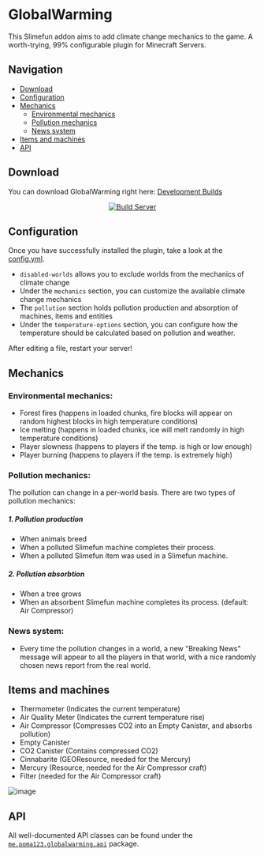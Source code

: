 # GlobalWarming

This Slimefun addon aims to add climate change mechanics to the game.
A worth-trying, 99% configurable plugin for Minecraft Servers.

## Navigation
* [Download](#download)
* [Configuration](#configuration)
* [Mechanics](#mechanics)
  * [Environmental mechanics](#environmental-mechanics)
  * [Pollution mechanics](#pollution-mechanics)
  * [News system](#news-system)
* [Items and machines](#items-and-machines)
* [API](#api)

## Download
You can download GlobalWarming right here: [Development Builds](https://thebusybiscuit.github.io/builds/poma123/GlobalWarming/master/)

<p align="center">
  <a href="https://thebusybiscuit.github.io/builds/poma123/GlobalWarming/master/">
    <img src="https://thebusybiscuit.github.io/builds/poma123/GlobalWarming/master/badge.svg" alt="Build Server"/>
  </a>
</p>

## Configuration
Once you have successfully installed the plugin, take a look at the [config.yml](https://github.com/poma123/GlobalWarming/tree/master/src/main/resources/config.yml).
- `disabled-worlds` allows you to exclude worlds from the mechanics of climate change
- Under the `mechanics` section, you can customize the available climate change mechanics
- The `pollution` section holds pollution production and absorption of machines, items and entities
- Under the `temperature-options` section, you can configure how the temperature should be calculated based on pollution and weather.

After editing a file, restart your server!
## Mechanics
### Environmental mechanics:

- Forest fires (happens in loaded chunks, fire blocks will appear on random highest blocks in high temperature conditions)
- Ice melting (happens in loaded chunks, ice will melt randomly in high temperature conditions)
- Player slowness (happens to players if the temp. is high or low enough)
- Player burning (happens to players if the temp. is extremely high)

### Pollution mechanics:
The pollution can change in a per-world basis. There are two types of pollution mechanics:

##### 1. Pollution production
- When animals breed
- When a polluted Slimefun machine completes their process.
- When a polluted Slimefun item was used in a Slimefun machine.

##### 2. Pollution absorbtion
- When a tree grows
- When an absorbent Slimefun machine completes its process. (default: Air Compressor)

### News system:
- Every time the pollution changes in a world, a new "Breaking News" message will appear to all the players in that world, with a nice randomly chosen news report from the real world.

## Items and machines
- Thermometer (Indicates the current temperature)
- Air Quality Meter (Indicates the current temperature rise)
- Air Compressor (Compresses CO2 into an Empty Canister, and absorbs pollution)
- Empty Canister
- CO2 Canister (Contains compressed CO2)
- Cinnabarite (GEOResource, needed for the Mercury)
- Mercury (Resource, needed for the Air Compressor craft)
- Filter (needed for the Air Compressor craft)

![image](https://user-images.githubusercontent.com/25465545/96293130-90bcfa80-0fea-11eb-9f16-d57105148973.png)
## API
All well-documented API classes can be found under the [`me.poma123.globalwarming.api`](https://github.com/poma123/GlobalWarming/tree/master/src/main/java/me/poma123/globalwarming/api) package.
